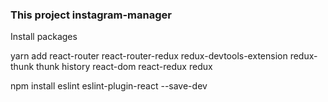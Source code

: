 ### This project instagram-manager

Install packages 
<p>
yarn add react-router react-router-redux      redux-devtools-extension redux-thunk thunk history react-dom react-redux redux
</p>
<p>
npm install eslint eslint-plugin-react --save-dev
</p>

